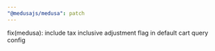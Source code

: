 ```yaml
---
"@medusajs/medusa": patch
---
```


fix(medusa): include tax inclusive adjustment flag in default cart query config
